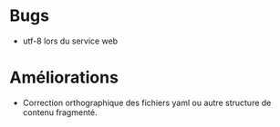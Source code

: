 # Bugs
  - utf-8 lors du service web


# Améliorations
  - Correction orthographique des fichiers yaml ou autre structure de contenu fragmenté.
